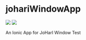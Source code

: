 # johariWindowApp 

<img src="https://img.shields.io/badge/Project%20Type-Product%20Development-brightgreen.svg" /> <img src="https://img.shields.io/badge/Project%20Stage-Development-yellowgreen.svg" />

An Ionic App for JoHarI Window Test

